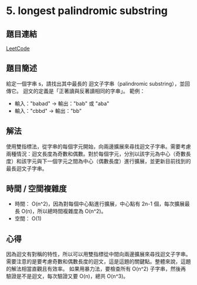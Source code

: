 # 5. longest palindromic substring

## 題目連結
[LeetCode](https://leetcode.com/problems/longest-palindromic-substring)

## 題目簡述
給定一個字串 s，請找出其中最長的 迴文子字串（palindromic substring），並回傳它。
迴文的定義是「正著讀與反著讀相同的字串」。
範例：
- 輸入："babad" → 輸出："bab" 或 "aba"
- 輸入："cbbd" → 輸出："bb"

## 解法
使用雙指標法，從字串的每個字元開始，向兩邊擴展來尋找迴文子字串。需要考慮兩種情況：迴文長度為奇數和偶數。對於每個字元，分別以該字元為中心（奇數長度）和該字元與下一個字元之間為中心（偶數長度）進行擴展，並更新目前找到的最長迴文子字串。


## 時間 / 空間複雜度
- 時間： O(n^2)，因為對每個中心點進行擴展，中心點有 2n-1 個，每次擴展最長 O(n)，所以總時間複雜度為 O(n^2)。
- 空間： O(1)

## 心得
因為迴文有對稱的特性，所以可以用雙指標從中間向兩邊擴展來尋找迴文子字串。需要注意的是要考慮奇數和偶數長度的迴文，這是這題的關鍵點。整體來說，這題的解法相當直觀且有效率。
如果用暴力法，要檢查所有 O(n^2) 子字串，然後再驗證是不是迴文，每次驗證又要 O(n)，總共 O(n^3)。
